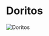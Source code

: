 # Doritos

<img src="https://i.pinimg.com/736x/06/2f/4f/062f4faf36c1c730e8037cbd77b87000.jpg" alt="Doritos">

